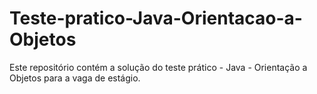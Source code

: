 # Teste-pratico-Java-Orientacao-a-Objetos
Este repositório contém a solução do teste prático - Java - Orientação a Objetos para a vaga de estágio.

